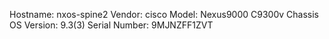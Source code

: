 Hostname:      nxos-spine2
Vendor:        cisco
Model:         Nexus9000 C9300v Chassis
OS Version:    9.3(3)
Serial Number:  9MJNZFF1ZVT
